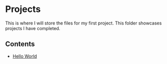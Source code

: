 # Projects
This is where I will store the files for my first project.
This folder showcases projects I have completed.
## Contents
* [Hello World](hello_world)
